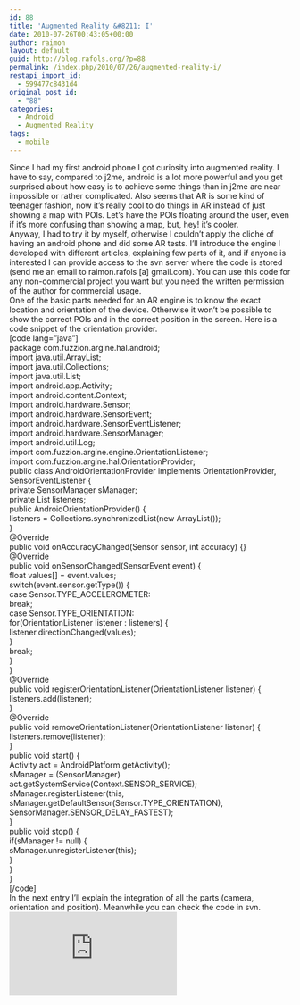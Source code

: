 ```yaml
---
id: 88
title: 'Augmented Reality &#8211; I'
date: 2010-07-26T00:43:05+00:00
author: raimon
layout: default
guid: http://blog.rafols.org/?p=88
permalink: /index.php/2010/07/26/augmented-reality-i/
restapi_import_id:
  - 599477c8431d4
original_post_id:
  - "88"
categories:
  - Android
  - Augmented Reality
tags:
  - mobile
---
```

Since I had my first android phone I got curiosity into augmented reality. I have to say, compared to j2me, android is a lot more powerful and you get surprised about how easy is to achieve some things than in j2me are near impossible or rather complicated. Also seems that AR is some kind of teenager fashion, now it&#8217;s really cool to do things in AR instead of just showing a map with POIs. Let&#8217;s have the POIs floating around the user, even if it&#8217;s more confusing than showing a map, but, hey! it&#8217;s cooler.  
Anyway, I had to try it by myself, otherwise I couldn&#8217;t apply the cliché of having an android phone and did some AR tests. I&#8217;ll introduce the engine I developed with different articles, explaining few parts of it, and if anyone is interested I can provide access to the svn server where the code is stored (send me an email to raimon.rafols [a] gmail.com). You can use this code for any non-commercial project you want but you need the written permission of the author for commercial usage.  
One of the basic parts needed for an AR engine is to know the exact location and orientation of the device. Otherwise it won&#8217;t be possible to show the correct POIs and in the correct position in the screen. Here is a code snippet of the orientation provider.  
[code lang=&#8221;java&#8221;]  
package com.fuzzion.argine.hal.android;  
import java.util.ArrayList;  
import java.util.Collections;  
import java.util.List;  
import android.app.Activity;  
import android.content.Context;  
import android.hardware.Sensor;  
import android.hardware.SensorEvent;  
import android.hardware.SensorEventListener;  
import android.hardware.SensorManager;  
import android.util.Log;  
import com.fuzzion.argine.engine.OrientationListener;  
import com.fuzzion.argine.hal.OrientationProvider;  
public class AndroidOrientationProvider implements OrientationProvider, SensorEventListener {  
private SensorManager sManager;  
private List listeners;  
public AndroidOrientationProvider() {  
listeners = Collections.synchronizedList(new ArrayList());  
}  
@Override  
public void onAccuracyChanged(Sensor sensor, int accuracy) {}  
@Override  
public void onSensorChanged(SensorEvent event) {  
float values[] = event.values;  
switch(event.sensor.getType()) {  
case Sensor.TYPE_ACCELEROMETER:  
break;  
case Sensor.TYPE_ORIENTATION:  
for(OrientationListener listener : listeners) {  
listener.directionChanged(values);  
}  
break;  
}  
}  
@Override  
public void registerOrientationListener(OrientationListener listener) {  
listeners.add(listener);  
}  
@Override  
public void removeOrientationListener(OrientationListener listener) {  
listeners.remove(listener);  
}  
public void start() {  
Activity act = AndroidPlatform.getActivity();  
sManager = (SensorManager) act.getSystemService(Context.SENSOR_SERVICE);  
sManager.registerListener(this, sManager.getDefaultSensor(Sensor.TYPE\_ORIENTATION), SensorManager.SENSOR\_DELAY_FASTEST);  
}  
public void stop() {  
if(sManager != null) {  
sManager.unregisterListener(this);  
}  
}  
}  
[/code]  
In the next entry I&#8217;ll explain the integration of all the parts (camera, orientation and position). Meanwhile you can check the code in svn.  
![](http://labs.rafols.org/img.php?id=ar1-post)
